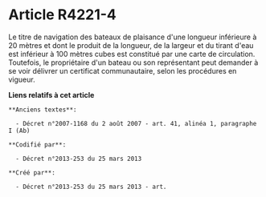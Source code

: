 # Article R4221-4

Le titre de navigation des bateaux de plaisance d'une longueur inférieure à 20 mètres et dont le produit de la longueur, de
la largeur et du tirant d'eau est inférieur à 100 mètres cubes est constitué par une carte de circulation. Toutefois, le
propriétaire d'un bateau ou son représentant peut demander à se voir délivrer un certificat communautaire, selon les
procédures en vigueur.

**Liens relatifs à cet article**

	**Anciens textes**:

	  - Décret n°2007-1168 du 2 août 2007 - art. 41, alinéa 1, paragraphe I (Ab)

	**Codifié par**:

	  - Décret n°2013-253 du 25 mars 2013

	**Créé par**:

	  - Décret n°2013-253 du 25 mars 2013 - art.
